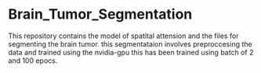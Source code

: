 # Brain_Tumor_Segmentation
This repository contains the model of spatital attension and the files for segmenting the brain tumor.
this segmentataion involves preproccesing the data and trained using the nvidia-gpu 
this has been trained using batch of 2 and 100 epocs.

